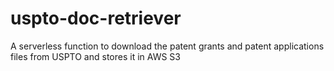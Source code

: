 # uspto-doc-retriever
A serverless function to download the patent grants and patent applications files from USPTO and stores it in AWS S3
